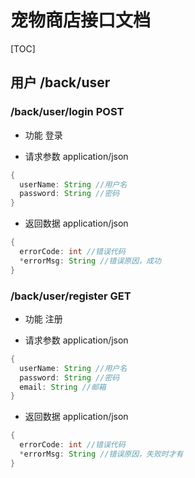 # 宠物商店接口文档

[TOC]

## 用户 /back/user

### /back/user/login POST
* 功能
  登录

* 请求参数 application/json
```java
{
  userName: String //用户名
  password: String //密码
}
```

* 返回数据 application/json
```java
{
  errorCode: int //错误代码
  *errorMsg: String //错误原因，成功
}
```

### /back/user/register GET
* 功能
  注册

* 请求参数 application/json
```java
{
  userName: String //用户名
  password: String //密码
  email: String //邮箱
}
```

* 返回数据 application/json
```java
{
  errorCode: int //错误代码
  *errorMsg: String //错误原因，失败时才有
}
```




